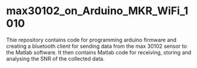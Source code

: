 # max30102_on_Arduino_MKR_WiFi_1010
Thie repository contains code for programming arduino firmware and creating a bluetooth client for sending data from the max 30102 sensor to the Matlab software. It then contains Matlab code for receiving, storing and analysing the SNR of the collected data.
